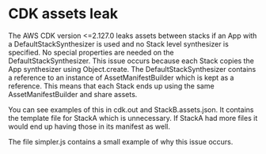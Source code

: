 # CDK assets leak

The AWS CDK version <=2.127.0 leaks assets between stacks if an App with a DefaultStackSynthesizer is used and no Stack level synthesizer is specified. No special properties are needed on the DefaultStackSynthesizer. This issue occurs because each Stack copies the App synthesizer using Object.create. The DefaultStackSynthesizer contains a reference to an instance of AssetManifestBuilder which is kept as a reference. This means that each Stack ends up using the same AssetManifestBuilder and share assets.

You can see examples of this in cdk.out and StackB.assets.json. It contains the template file for StackA which is unnecessary. If StackA had more files it would end up having those in its manifest as well.

The file simpler.js contains a small example of why this issue occurs.